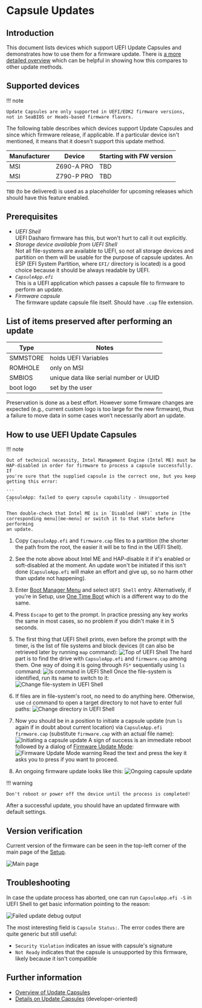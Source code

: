 # Capsule Updates

## Introduction

This document lists devices which support UEFI Update Capsules and
demonstrates how to use them for a firmware update.  There is [a more detailed
overview](../kb/capsule-updates-overview.md) which can be helpful in showing how
this compares to other update methods.

## Supported devices

!!! note

    Update Capsules are only supported in UEFI/EDK2 firmware versions,
    not in SeaBIOS or Heads-based firmware flavors.

The following table describes which devices support Update Capsules
and since which firmware release, if applicable.  If a particular device isn't
mentioned, it means that it doesn't support this update method.

| Manufacturer | Device     | Starting with FW version |
| ---          | ---        | ---                      |
| MSI          | Z690-A PRO | TBD                      |
| MSI          | Z790-P PRO | TBD                      |

`TBD` (to be delivered) is used as a placeholder for upcoming releases which
should have this feature enabled.

## Prerequisites

* _UEFI Shell_<br>
  UEFI Dasharo firmware has this, but won't hurt to call it out explicitly.
* _Storage device available from UEFI Shell_<br>
  Not all file-systems are available to UEFI, so not all storage devices and
  partition on them will be usable for the purpose of capsule updates.  An
  ESP (EFI System Partition, where `EFI/` directory is located) is a good choice
  because it should be always readable by UEFI.
* _`CapsuleApp.efi`_<br>
  This is a UEFI application which passes a capsule file to firmware to perform
  an update.
* _Firmware capsule_<br>
  The firmware update capsule file itself.  Should have `.cap` file extension.

## List of items preserved after performing an update

| Type         | Notes                                  |
| ---          | ---                                    |
| SMMSTORE     | holds UEFI Variables                   |
| ROMHOLE      | only on MSI                            |
| SMBIOS       | unique data like serial number or UUID |
| boot logo    | set by the user                        |

Preservation is done as a best effort. However some
 firmware changes are expected (e.g., current custom
 logo is too large for the new firmware), thus a
 failure to move data in some cases won’t necessarily
 abort an update.

## How to use UEFI Update Capsules

!!! note

    Out of technical necessity, Intel Management Engine (Intel ME) must be
    HAP-disabled in order for firmware to process a capsule successfully.  If
    you're sure that the supplied capsule is the correct one, but you keep
    getting this error:

    ```
    CapsuleApp: failed to query capsule capability - Unsupported
    ```

    Then double-check that Intel ME is in `Disabled (HAP)` state in [the
    corresponding menu][me-menu] or switch it to that state before performing
    an update.

1. Copy `CapsuleApp.efi` and `firmware.cap` files to a partition (the shorter
   the path from the root, the easier it will be to find in the UEFI Shell).

2. See the note above about Intel ME and HAP-disable it if it's enabled or
   soft-disabled at the moment.  An update won't be initiated if this isn't
   done (`CapsuleApp.efi` will make an effort and give up, so no harm other than
   update not happening).

3. Enter [Boot Manager Menu][bmm] and select `UEFI Shell` entry.  Alternatively,
   if you're in Setup, use [One Time Boot][otb] which is a different way to do
   the same.

4. Press `Escape` to get to the prompt.  In practice pressing any key works the
   same in most cases, so no problem if you didn't make it in 5 seconds.

5. The first thing that UEFI Shell prints, even before the prompt with the
   timer, is the list of file systems and block devices (it can also be
   retrieved later by running `map` command):
   ![Top of UEFI Shell](../images/uefi-shell-top.png)
   The hard part is to find the drive with `CapsuleApp.efi` and `firmware.cap`
   among them. One way of doing it is going through `FS*` sequentially using
   `ls` command:
   ![ls command in UEFI Shell](../images/uefi-shell-ls.png)
   Once the file-system is identified, run its name to switch to it:
   ![Change file-system in UEFI Shell](../images/uefi-shell-cd-fs.png)

6. If files are in file-system's root, no need to do anything here.  Otherwise,
   use `cd` command to open a target directory to not have to enter full paths:
   ![Change directory in UEFI Shell](../images/uefi-shell-cd-dir.png)

7. Now you should be in a position to initiate a capsule update (run `ls` again
   if in doubt about current location) via `CapsuleApp.efi
   firmware.cap` (substitute `firmware.cap` with an actual file name):
   ![Initiating a capsule update](../images/uefi-shell-capsule-app-posting.png)
   A sign of success is an immediate reboot followed by a dialog of [Firmware
   Update Mode](../kb/firmware-update-mode.md):
   ![Firmware Update Mode warning](../images/fum-warning.png)
   Read the text and press the key it asks you to press if you want to proceed.

8. An ongoing firmware update looks like this:
   ![Ongoing capsule update](../images/uefi-capsule-update.png)

!!! warning

    Don't reboot or power off the device until the process is completed!

After a successful update, you should have an updated firmware with default
settings.

[me-menu]: ../dasharo-menu-docs/dasharo-system-features.md#intel-management-engine-options
[bmm]: ../dasharo-menu-docs/overview.md#boot-manager-menu
[otb]: ../dasharo-menu-docs/overview.md#one-time-boot

## Version verification

Current version of the firmware can be seen in the top-left corner of the main
page of the [Setup][main-page].

![Main page](../images/menus/main_page.jpeg)

[main-page]: ../dasharo-menu-docs/overview.md#main-page

## Troubleshooting

In case the update process has aborted, one can run `CapsuleApp.efi -S` in UEFI
Shell to get basic information pointing to the reason:

![Failed update debug output](../images/uefi-capsule-update-not-ready.png)

The most interesting field is `Capsule Status:`.  The error codes there are
quite generic but still useful:

* `Security Violation` indicates an issue with capsule's signature
* `Not Ready` indicates that the capsule is unsupported by this firmware, likely
  because it isn't compatible

## Further information

* [Overview of Update Capsules](../kb/capsule-updates-overview.md)
* [Details on Update Capsules](../kb/edk2-capsule-updates.md)
  (developer-oriented)
